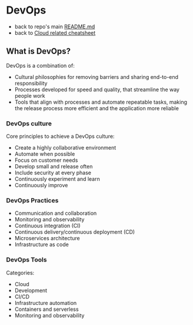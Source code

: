 # DevOps

* back to repo's main [README.md](../../README.md)
* back to [Cloud related cheatsheet](../cloud/cloud.md)

## What is DevOps?

DevOps is a combination of:

* Cultural philosophies for removing barriers and sharing end-to-end responsibility
* Processes developed for speed and quality, that streamline the way people work
* Tools that align with processes and automate repeatable tasks, making the release process more efficient and the application more reliable

### DevOps culture

Core principles to achieve a DevOps culture:

* Create a highly collaborative environment
* Automate when possible
* Focus on customer needs
* Develop small and release often
* Include security at every phase
* Continuously experiment and learn
* Continuously improve

### DevOps Practices

* Communication and collaboration
* Monitoring and observability
* Continuous integration (CI)
* Continuous delivery/continuous deployment (CD)
* Microservices architecture
* Infrastructure as code

### DevOps Tools

Categories:

* Cloud
* Development
* CI/CD
* Infrastructure automation
* Containers and serverless
* Monitoring and observability
